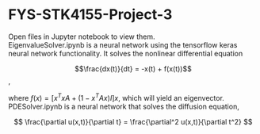 # FYS-STK4155-Project-3
Open files in Jupyter notebook to view them. <br>
EigenvalueSolver.ipynb is a neural network using the tensorflow keras neural network functionality. It solves the nonlinear differential equation <br>

$$\frac{dx(t)}{dt} = -x(t) + f(x(t))$$,

where $f(x) = [x^TxA+(1-x^TAx)I]x$, which will yield an eigenvector. <br>
PDESolver.ipynb is a neural network that solves the diffusion equation, <br>

$$
\frac{\partial u(x,t)}{\partial t} = \frac{\partial^2 u(x,t)}{\partial t^2}
$$
